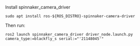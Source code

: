 
Install spinnaker_camera_driver

```
sudo apt install ros-${ROS_DISTRO}-spinnaker-camera-driver
```

Then run:

```
ros2 launch spinnaker_camera_driver driver_node.launch.py camera_type:=blackfly_s serial:="'21148045'"
```